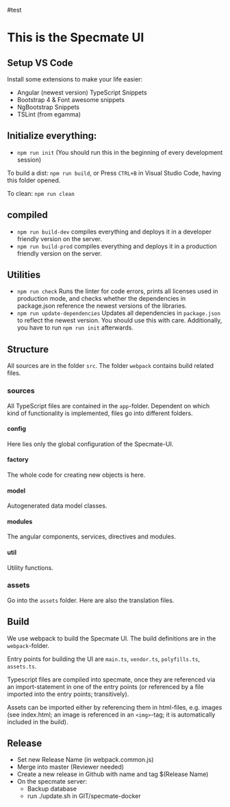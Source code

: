 #test

# This is the Specmate UI

## Setup VS Code

Install some extensions to make your life easier:

- Angular (newest version) TypeScript Snippets
- Bootstrap 4 & Font awesome snippets
- NgBootstrap Snippets
- TSLint (from egamma)

## Initialize everything:

- ```npm run init``` (You should run this in the beginning of every development session)

To build a dist: ```npm run build```, or Press ```CTRL+B``` in Visual Studio Code, having this folder opened.

To clean: ```npm run clean```

## compiled

- ```npm run build-dev``` compiles everything and deploys it in a developer friendly version on the server.
- ```npm run build-prod``` compiles everything and deploys it in a production friendly version on the server.

## Utilities

- ```npm run check``` Runs the linter for code errors, prints all licenses used in production mode, and checks whether the dependencies in package.json reference the newest versions of the libraries.
- ```npm run update-dependencies``` Updates all dependencies in ```package.json``` to reflect the newest version. You should use this with care. Additionally, you have to run ```npm run init``` afterwards.

## Structure

All sources are in the folder ```src```. The folder ```webpack``` contains build related files.

### sources

All TypeScript files are contained in the ```app```-folder. Dependent on which kind of functionality is implemented, files go into different folders.

#### config

Here lies only the global configuration of the Specmate-UI.

#### factory

The whole code for creating new objects is here.

#### model

Autogenerated data model classes.

#### modules

The angular components, services, directives and modules.

#### util

Utility functions.

### assets

Go into the ```assets``` folder. Here are also the translation files.

## Build

We use webpack to build the Specmate UI. The build definitions are in the ```webpack```-folder.

Entry points for building the UI are ```main.ts```, ```vendor.ts```, ```polyfills.ts```, ```assets.ts```. 

Typescript files are compiled into specmate, once they are referenced via an import-statement in one of the entry points (or referenced by a file imported into the entry points; transitively).

Assets can be imported either by referencing them in html-files, e.g. images (see index.html; an image is referenced in an ```<img>```-tag; it is automatically included in the build).

## Release

- Set new Release Name (in webpack.common.js)
- Merge into master (Reviewer needed)
- Create a new release in Github with name and tag $(Release Name)
- On the specmate server:
    - Backup database
    - run ./update.sh in GIT/specmate-docker
